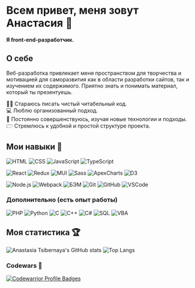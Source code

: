 # Всем привет, меня зовут Анастасия 👋

**Я front-end-разработчик.**

## О себе

Веб-разработка привлекает меня пространством для творчества и мотивацией для саморазвития как в области разработки сайтов, так и изучением их содержимого. Приятно знать и понимать материал, который ты презентуешь.

✍🏻 Стараюсь писать чистый читабельный код.\
💻 Люблю организованный подход.\
💪 Постоянно совершенствуюсь, изучая новые технологии и подходы.\
🗁 Стремлюсь к удобной и простой структуре проекта.

## Мои навыки 🔨

![HTML](https://img.shields.io/badge/-HTML-76c025?style=flat&logo=html%35&logoColor=#e24c25)
![CSS](https://img.shields.io/badge/-CSS-764ABC?style=flat&logo=css%33&logoColor=007acc)
![JavaScript](https://img.shields.io/badge/-JavaScript-e24c25?style=flat&logo=javascript&logoColor=e9d54d)
![TypeScript](https://img.shields.io/badge/-TypeScript-a5d2e9?style=flat&logo=typescript&logoColor=3178C6)

![React](https://img.shields.io/badge/-React-a5d2e9?style=flat&logo=react&logoColor=007ACC)
![Redux](https://img.shields.io/badge/-Redux-d6aefb?style=flat&logo=redux&logoColor=764ABC)
![MUI](https://img.shields.io/badge/-MaterialUI-76c025?style=flat&logo=mui&logoColor=007FFF)
![Sass](https://img.shields.io/badge/-Sass-fecf40?style=flat&logo=sass&logoColor=CC6699)
![ApexCharts](https://img.shields.io/badge/-ApexCharts-047cef?style=flat)
![D3](https://img.shields.io/badge/-D3-e24c25?style=flat&logo=D3.js&logoColor=F9A03C)

![Node.js](https://img.shields.io/badge/-Node.js-d6aefb?style=flat&logo=node.js&logoColor=77b062)
![Webpack](https://img.shields.io/badge/-Webpack-a5d2e9?style=flat&logo=webpack&logoColor=007ACC)
![БЭМ](https://img.shields.io/badge/-%D0%91%D0%AD%D0%9C-1e1e1e?style=flat)
![Git](https://img.shields.io/badge/-Git-047cef?style=flat&logo=Git&logoColor=#ee3c2d)
![GitHub](https://img.shields.io/badge/-GitHub-76c025?style=flat&logo=GitHub&logoColor=#ffffff)
![VSCode](https://img.shields.io/badge/-VSCode-1e1e1e?style=flat&logo=visual-studio-code&logoColor=007acc)

### Дополнительно (есть опыт работы)

![PHP](https://img.shields.io/badge/-PHP-1e1e1e?style=flat&logo=php&logoColor=627CBE)
![Python](https://img.shields.io/badge/-Python-fecf40?style=flat&logo=python&logoColor=007acc)
![C](https://img.shields.io/badge/-C-e39404?style=flat&logo=visual-studio&logoColor=855BB5)
![C++](https://img.shields.io/badge/-C++-a5d2e9?style=flat&logo=C%2b%2b&logoColor=6296CC)
![C#](https://img.shields.io/badge/-C%23-047cef)
![SQL](https://img.shields.io/badge/-SQL-76c025?style=flat&logo=mysql&logoColor=006488)
![VBA](https://img.shields.io/badge/-VBA-CC6699?style=flat&logo=Microsoft&logoColor=#ffffff)

## Моя статистика 🏆

![Anastasia Tsibernaya's GitHub stats](https://github-readme-stats.vercel.app/api?username=TsAnastasia&hide=contribs&show_icons=true&theme=buefy&hide_rank=true)
![Top Langs](https://github-readme-stats.vercel.app/api/top-langs/?username=TsAnastasia&layout=compact)

### Codewars 🎯

[![Codewarrior Profile Badges](https://www.codewars.com/users/TsAnastasia/badges/large)](https://www.codewars.com/users/TsAnastasia)
